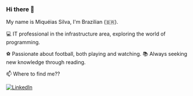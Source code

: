 ### Hi there 👋

My name is Miquéias Silva, I'm Brazilian (🇧🇷). 

💻 IT professional in the infrastructure area, exploring the world of programming.

⚽ Passionate about football, both playing and watching.
📚 Always seeking new knowledge through reading.

📫 Where to find me??

[![LinkedIn](https://img.icons8.com/ios-filled/50/000000/linkedin.png)](https://www.linkedin.com/in/miqu%C3%A9ias-silva/)



<!--
**arielfelippi/arielfelippi** is a ✨ _special_ ✨ repository because its `README.md` (this file) appears on your GitHub profile.

Here are some ideas to get you started:

